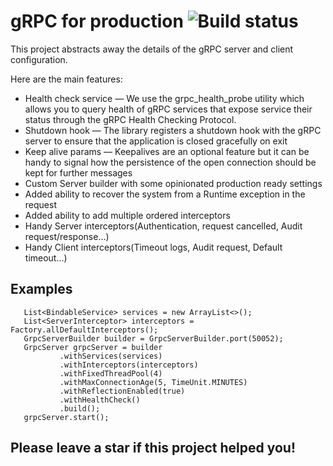 # gRPC for production ![Build status](https://github.com/apssouza22/grpc-production-java/actions/workflows/ci.yml/badge.svg)

This project abstracts away the details of the gRPC server and client configuration. 

Here are the main features:
- Health check service — We use the grpc_health_probe utility which allows you to query health of gRPC services that expose service their status through the gRPC Health Checking Protocol.
- Shutdown hook — The library registers a shutdown hook with the gRPC server to ensure that the application is closed gracefully on exit
- Keep alive params — Keepalives are an optional feature but it can be handy to signal how the persistence of the open connection should be kept for further messages
- Custom Server builder with some opinionated production ready settings 
- Added ability to recover the system from a Runtime exception in the request
- Added ability to add multiple ordered interceptors 
- Handy Server interceptors(Authentication, request cancelled, Audit request/response...)
- Handy Client interceptors(Timeout logs, Audit request, Default timeout...)
 
 ## Examples
 
 ```
    List<BindableService> services = new ArrayList<>();
    List<ServerInterceptor> interceptors = Factory.allDefaultInterceptors();
    GrpcServerBuilder builder = GrpcServerBuilder.port(50052);
    GrpcServer grpcServer = builder
            .withServices(services)
            .withInterceptors(interceptors)
            .withFixedThreadPool(4)
            .withMaxConnectionAge(5, TimeUnit.MINUTES)
            .withReflectionEnabled(true)
            .withHealthCheck()
            .build();
    grpcServer.start();
```

 
 ## Please leave a star if this project helped you!
 